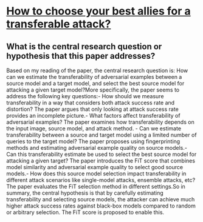 # [How to choose your best allies for a transferable attack?](https://arxiv.org/abs/2304.02312)

## What is the central research question or hypothesis that this paper addresses?

 Based on my reading of the paper, the central research question is: How can we estimate the transferability of adversarial examples between a source model and a target model, and select the best source model for attacking a given target model?More specifically, the paper seems to address the following key questions:- How should we measure transferability in a way that considers both attack success rate and distortion? The paper argues that only looking at attack success rate provides an incomplete picture.- What factors affect transferability of adversarial examples? The paper examines how transferability depends on the input image, source model, and attack method. - Can we estimate transferability between a source and target model using a limited number of queries to the target model? The paper proposes using fingerprinting methods and estimating adversarial example quality on source models.- Can this transferability estimate be used to select the best source model for attacking a given target? The paper introduces the FiT score that combines model similarity and adversarial example quality to select good source models.- How does this source model selection impact transferability in different attack scenarios like single-model attacks, ensemble attacks, etc? The paper evaluates the FiT selection method in different settings.So in summary, the central hypothesis is that by carefully estimating transferability and selecting source models, the attacker can achieve much higher attack success rates against black-box models compared to random or arbitrary selection. The FiT score is proposed to enable this.
